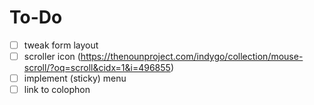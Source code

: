 # To-Do

- [ ] tweak form layout
- [ ] scroller icon (https://thenounproject.com/indygo/collection/mouse-scroll/?oq=scroll&cidx=1&i=496855)
- [ ] implement (sticky) menu
- [ ] link to colophon